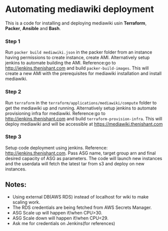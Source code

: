 # Automating mediawiki deployment 

This is a code for installing and deploying mediawiki usin **Terraform**, **Packer**, **Ansible** and **Bash**.

### Step 1
Run `packer build mediawiki.json` in the packer folder from an instance having permissions to create instance, create AMI.
Alternatively setup jenkins to automate building the AMI. Reference:go to http://jenkins.thenishant.com and build `packer-build-images`.
This will create a new AMI with the prerequisites for mediawiki installation and install mediawiki.

### Step 2
Run `terraform` in the `terraform/applications/mediawiki/compute` folder to get the mediawiki up and running.
Alternatively setup jenkins to automate provisioning infra for mediawiki. Reference:go to http://jenkins.thenishant.com and build `terraform-provision-infra`.
This will deploy mediawiki and will be accessible at https://mediawiki.thenishant.com

### Step 3
Setup code deployment using jenkins. Reference: http://jenkins.thenishant.com. Pass ASG name, target group arn and final desired capacity of ASG as parameters. 
The code will launch new instances and the userdata will fetch the latest tar from s3 and deploy on new instances.

## Notes:
* Using external DB(AWS RDS) instead of localhost for wiki to make scaling work.
* The RDS credentials are being fetched from AWS Secrets Manager.
* ASG Scale up will happen if/when CPU>30.
* ASG Scale down will happen if/when CPU<29.
* Ask me for credentials on Jenkins(for references)